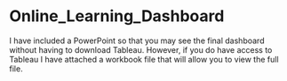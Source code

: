 # Online_Learning_Dashboard

I have included a PowerPoint so that you may see the final dashboard without having to download Tableau.
However, if you do have access to Tableau I have attached a workbook file that will allow you to view the full file.

